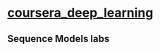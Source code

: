 # [coursera_deep_learning](https://www.coursera.org/specializations/deep-learning)
## Sequence Models labs

